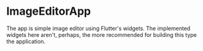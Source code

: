 # ImageEditorApp
The app is simple image editor using Flutter's widgets. The implemented widgets here aren't, perhaps, the more recommended for building this type the application.
